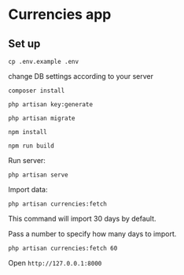 # Currencies app

## Set up

`cp .env.example .env`

change DB settings according to your server

`composer install`

`php artisan key:generate`

`php artisan migrate`

`npm install`

`npm run build`

Run server:

`php artisan serve`

Import data:

`php artisan currencies:fetch`

This command will import 30 days by default.

Pass a number to specify how many days to import.

`php artisan currencies:fetch 60`

Open `http://127.0.0.1:8000`
